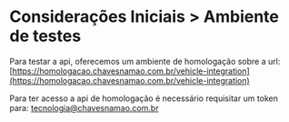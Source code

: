 # Considerações Iniciais > Ambiente de testes

Para testar a api, oferecemos um ambiente de homologação sobre a url:
[https://homologacao.chavesnamao.com.br/vehicle-integration](https://homologacao.chavesnamao.com.br/vehicle-integration)

Para ter acesso a api de homologação é necessário requisitar um token para:
[tecnologia@chavesnamao.com.br](mailto:tecnologia@chavesnamao.com.br)
